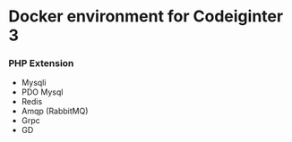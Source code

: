 # Docker environment for Codeiginter 3

### PHP Extension
- Mysqli
- PDO Mysql
- Redis
- Amqp (RabbitMQ)
- Grpc
- GD
